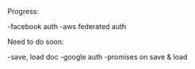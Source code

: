 Progress:

-facebook auth
-aws federated auth

Need to do soon:

-save, load doc
-google auth
-promises on save & load